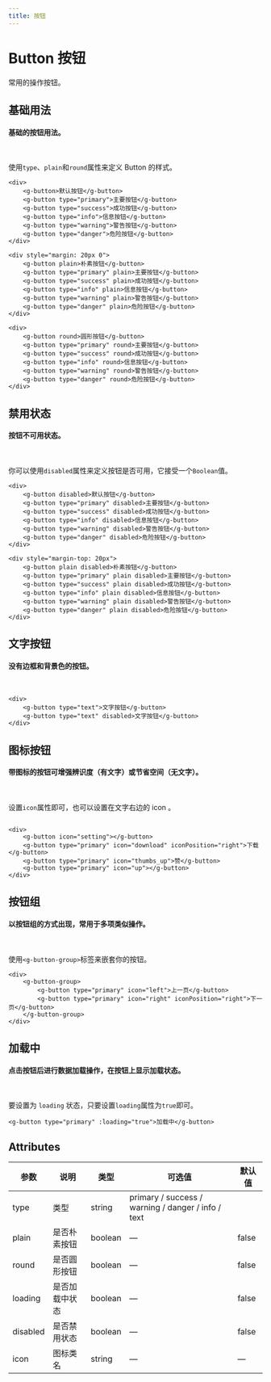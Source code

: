 ```yaml
---
title: 按钮
---
```


<script>
   export default {
        mounted() {
            const s = document.createElement('script');
            s.type = 'text/javascript';
            s.src = '//at.alicdn.com/t/font_1127796_nndyhd11k3.js';
            document.body.appendChild(s);
        }
   }
</script>

# Button 按钮
常用的操作按钮。

## 基础用法

#### 基础的按钮用法。
<br>

<button-demo1></button-demo1>

使用`type`、`plain`和`round`属性来定义 Button 的样式。

``` js{4}
<div>
    <g-button>默认按钮</g-button>
    <g-button type="primary">主要按钮</g-button>
    <g-button type="success">成功按钮</g-button>
    <g-button type="info">信息按钮</g-button>
    <g-button type="warning">警告按钮</g-button>
    <g-button type="danger">危险按钮</g-button>
</div>

<div style="margin: 20px 0">
    <g-button plain>朴素按钮</g-button>
    <g-button type="primary" plain>主要按钮</g-button>
    <g-button type="success" plain>成功按钮</g-button>
    <g-button type="info" plain>信息按钮</g-button>
    <g-button type="warning" plain>警告按钮</g-button>
    <g-button type="danger" plain>危险按钮</g-button>
</div>

<div>
    <g-button round>圆形按钮</g-button>
    <g-button type="primary" round>主要按钮</g-button>
    <g-button type="success" round>成功按钮</g-button>
    <g-button type="info" round>信息按钮</g-button>
    <g-button type="warning" round>警告按钮</g-button>
    <g-button type="danger" round>危险按钮</g-button>
</div>

```

## 禁用状态
#### 按钮不可用状态。
<br>

<button-demo2></button-demo2>

你可以使用`disabled`属性来定义按钮是否可用，它接受一个`Boolean`值。

``` js{4}
<div>
    <g-button disabled>默认按钮</g-button>
    <g-button type="primary" disabled>主要按钮</g-button>
    <g-button type="success" disabled>成功按钮</g-button>
    <g-button type="info" disabled>信息按钮</g-button>
    <g-button type="warning" disabled>警告按钮</g-button>
    <g-button type="danger" disabled>危险按钮</g-button>
</div>

<div style="margin-top: 20px">
    <g-button plain disabled>朴素按钮</g-button>
    <g-button type="primary" plain disabled>主要按钮</g-button>
    <g-button type="success" plain disabled>成功按钮</g-button>
    <g-button type="info" plain disabled>信息按钮</g-button>
    <g-button type="warning" plain disabled>警告按钮</g-button>
    <g-button type="danger" plain disabled>危险按钮</g-button>
</div>
```

## 文字按钮
#### 没有边框和背景色的按钮。
<br>

<button-demo3></button-demo3>
``` js{4}
<div>
    <g-button type="text">文字按钮</g-button>
    <g-button type="text" disabled>文字按钮</g-button>
</div>
```

## 图标按钮
#### 带图标的按钮可增强辨识度（有文字）或节省空间（无文字）。
<br>

<button-demo4></button-demo4>

设置`icon`属性即可，也可以设置在文字右边的 icon 。

``` js{4}

<div>
    <g-button icon="setting"></g-button>
    <g-button type="primary" icon="download" iconPosition="right">下载</g-button>
    <g-button type="primary" icon="thumbs_up">赞</g-button>
    <g-button type="primary" icon="up"></g-button>
</div>

```

## 按钮组
#### 以按钮组的方式出现，常用于多项类似操作。
<br>

<button-demo5></button-demo5>
使用`<g-button-group>`标签来嵌套你的按钮。
``` js{4}
<div>
    <g-button-group>
        <g-button type="primary" icon="left">上一页</g-button>
        <g-button type="primary" icon="right" iconPosition="right">下一页</g-button>
    </g-button-group>
</div> 
```

## 加载中
#### 点击按钮后进行数据加载操作，在按钮上显示加载状态。
<br>


<button-demo6></button-demo6>

要设置为 `loading` 状态，只要设置`loading`属性为`true`即可。

``` js{4}
<g-button type="primary" :loading="true">加载中</g-button>
```

## Attributes

|参数|说明|类型|可选值|默认值
 ----|---|----|------|----|
type|	类型|	string	|primary / success / warning / danger / info / text|	
plain|	是否朴素按钮|	boolean|	—	|false
round	|是否圆形按钮	|boolean|	—	|false
loading	|是否加载中状态|	boolean	|—|	false
disabled|	是否禁用状态|	boolean	|—|	false
icon	|图标类名	|string|	—	|—